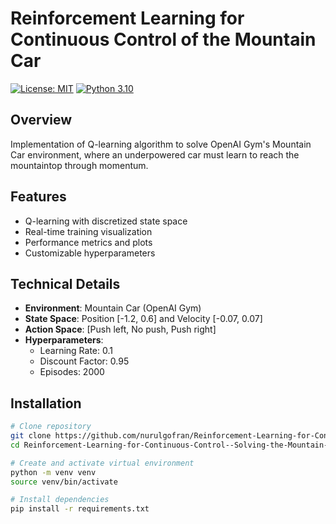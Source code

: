 # Reinforcement Learning for Continuous Control of the Mountain Car

[![License: MIT](https://img.shields.io/badge/License-MIT-yellow.svg)](https://opensource.org/licenses/MIT)
[![Python 3.10](https://img.shields.io/badge/python-3.10-blue.svg)](https://www.python.org/downloads/)

## Overview
Implementation of Q-learning algorithm to solve OpenAI Gym's Mountain Car environment, where an underpowered car must learn to reach the mountaintop through momentum.

## Features
- Q-learning with discretized state space
- Real-time training visualization
- Performance metrics and plots
- Customizable hyperparameters

## Technical Details
- **Environment**: Mountain Car (OpenAI Gym)
- **State Space**: Position [-1.2, 0.6] and Velocity [-0.07, 0.07]
- **Action Space**: [Push left, No push, Push right]
- **Hyperparameters**:
  - Learning Rate: 0.1
  - Discount Factor: 0.95
  - Episodes: 2000

## Installation

```bash
# Clone repository
git clone https://github.com/nurulgofran/Reinforcement-Learning-for-Continuous-Control--Solving-the-Mountain-Car.git
cd Reinforcement-Learning-for-Continuous-Control--Solving-the-Mountain-Car

# Create and activate virtual environment
python -m venv venv
source venv/bin/activate

# Install dependencies
pip install -r requirements.txt
